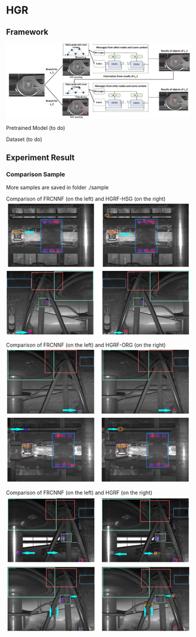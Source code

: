 # HGR

## Framework
![TNNLS](framework-2.png)

Pretrained Model (to do)

Dataset (to do)

## Experiment Result 

### Comparison Sample

More samples are saved in folder ./sample

Comparison of FRCNNF (on the left) and HGRF-HSG (on the right)
![Sample](sample/Rdme/A1.png) 
![Sample](sample/Rdme/A2.png) 

Comparison of FRCNNF (on the left) and HGRF-ORG (on the right)
![Sample](sample/Rdme/B1.png) 
![Sample](sample/Rdme/B2.png) 

Comparison of FRCNNF (on the left) and HGRF (on the right)
![Sample](sample/Rdme/C1.png) 
![Sample](sample/Rdme/C2.png) 
